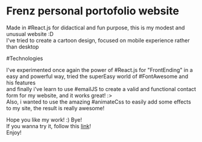# Frenz personal portofolio website

Made in #React.js for didactical and fun purpose, this is my modest and unusual website :D <br>
I've tried to create a cartoon design, focused on mobile experience rather than desktop <br>

#Technologies

I've experimented once again the power of #React.js for "FrontEnding" in a easy and powerful way, tried the superEasy world of #FontAwesome and his features<br>
and finally i've learn to use #emailJS to create a valid and functional contact form for my website, and it works great! :> <br>
Also, i wanted to use the amazing #animateCss to easily add some effects to my site, the result is really awesome! <br>

Hope you like my work! :)
Bye! </br>
If you wanna try it, follow this <a href="https://frenz-dev.netlify.app">link</a>!<br/>
Enjoy!
